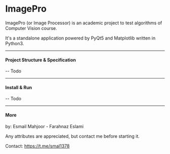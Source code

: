 # ImagePro
ImagePro (or Image Processor) is an academic project to test algorithms of Computer Vision course.

It's a standalone application powered by PyQt5 and Matplotlib written in Python3.

---
#### Project Structure & Specification
-- Todo

---
#### Install & Run
-- Todo



---
#### More
by: Esmail Mahjoor - Farahnaz Eslami

Any attributes are appreciated, but contact me before starting it.

Contact: https://t.me/smal1378
